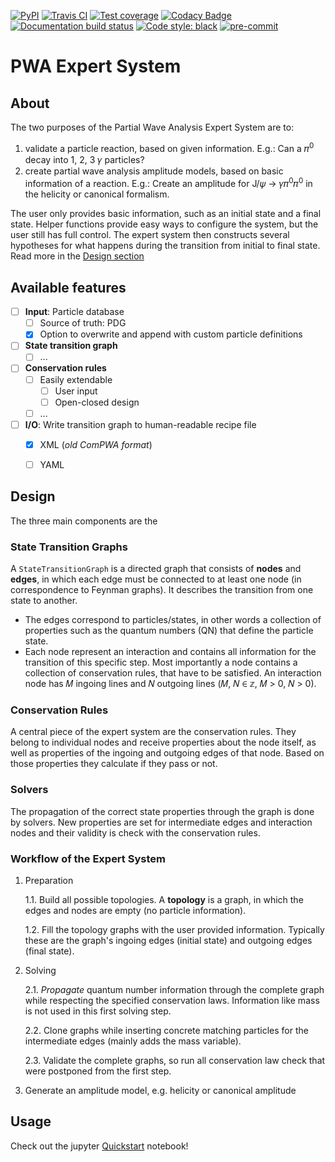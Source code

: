 [![PyPI](https://badge.fury.io/py/expertsystem.svg)](https://pypi.org/project/expertsystem)
[![Travis CI](https://travis-ci.com/ComPWA/expertsystem.svg?branch=master)](https://travis-ci.com/ComPWA/expertsystem)
[![Test coverage](https://codecov.io/gh/ComPWA/expertsystem/branch/master/graph/badge.svg)](https://codecov.io/gh/ComPWA/expertsystem)
[![Codacy Badge](https://api.codacy.com/project/badge/Grade/db355758fb0e4654818b85997f03e3b8)](https://www.codacy.com/gh/ComPWA/expertsystem)
[![Documentation build status](https://readthedocs.org/projects/expertsystem/badge/?version=latest)](https://pwa.readthedocs.io/projects/expertsystem/)
[![Code style: black](https://img.shields.io/badge/code%20style-black-000000.svg)](https://github.com/psf/black)
[![pre-commit](https://img.shields.io/badge/pre--commit-enabled-brightgreen)](https://github.com/pre-commit/pre-commit)

# PWA Expert System

## About

The two purposes of the Partial Wave Analysis Expert System are to:

1. validate a particle reaction, based on given information. E.g.: Can a
𝜋<sup>0</sup> decay into 1, 2, 3 𝛾 particles?
2. create partial wave analysis amplitude models, based on basic information of
a reaction. E.g.: Create an amplitude for J/𝜓 → 𝛾𝜋<sup>0</sup>𝜋<sup>0</sup> in
the helicity or canonical formalism.

The user only provides basic information, such as an initial state and a final
state. Helper functions provide easy ways to configure the system, but the user
still has full control. The expert system then constructs several hypotheses for
what happens during the transition from initial to final state. Read more in the
[Design section](#Design)


## Available features

- [ ] **Input**: Particle database
  - [ ] Source of truth: PDG
  - [x] Option to overwrite and append with custom particle definitions
- [ ] **State transition graph**
  - [ ] ...
- [ ] **Conservation rules**
  - [ ] Easily extendable
    - [ ] User input
    - [ ] Open-closed design
  - [ ] ...
- [ ] **I/O**: Write transition graph to human-readable recipe file
  - [x] XML (*old ComPWA format*)
  - [ ] YAML


## Design

The three main components are the

### State Transition Graphs
A `StateTransitionGraph` is a directed graph that consists of **nodes** and
**edges**, in which each edge must be connected to at least one node (in
correspondence to Feynman graphs). It describes the transition from one state to
another.
- The edges correspond to particles/states, in other words a collection of
  properties such as the quantum numbers (QN) that define the particle state.
- Each node represent an interaction and contains all information for the
  transition of this specific step. Most importantly a node contains a
  collection of conservation rules, that have to be satisfied. An interaction
  node has 𝑀 ingoing lines and 𝑁 outgoing lines (𝑀, 𝑁 ∈ 𝕫, 𝑀 > 0, 𝑁 > 0).

### Conservation Rules
A central piece of the expert system are the conservation rules. They belong to
individual nodes and receive properties about the node itself, as well as
properties of the ingoing and outgoing edges of that node. Based on those
properties they calculate if they pass or not.

### Solvers
The propagation of the correct state properties through the graph is done by
solvers. New properties are set for intermediate edges and interaction nodes and
their validity is check with the conservation rules.

### Workflow of the Expert System

1. Preparation

   1.1. Build all possible topologies. A **topology** is a graph, in which the
   edges and nodes are empty (no particle information).

   1.2. Fill the topology graphs with the user provided information. Typically
   these are the graph's ingoing edges (initial state) and outgoing edges (final
   state).

2. Solving

   2.1. *Propagate* quantum number information through the complete graph while
   respecting the specified conservation laws. Information like mass is not used
   in this first solving step.

   2.2. Clone graphs while inserting concrete matching particles for the
   intermediate edges (mainly adds the mass variable).

   2.3. Validate the complete graphs, so run all conservation law check that
   were postponed from the first step.

3. Generate an amplitude model, e.g. helicity or canonical amplitude


## Usage

Check out the jupyter [Quickstart](
  https://github.com/ComPWA/expertsystem/blob/master/examples/jupyter/QuickStart.ipynb)
notebook!
